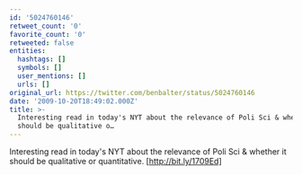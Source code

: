 ```yaml
---
id: '5024760146'
retweet_count: '0'
favorite_count: '0'
retweeted: false
entities:
  hashtags: []
  symbols: []
  user_mentions: []
  urls: []
original_url: https://twitter.com/benbalter/status/5024760146
date: '2009-10-20T18:49:02.000Z'
title: >-
  Interesting read in today's NYT about the relevance of Poli Sci & whether it
  should be qualitative o…
---
```


Interesting read in today's NYT about the relevance of Poli Sci & whether it should be qualitative or quantitative. [http://bit.ly/1709Ed]